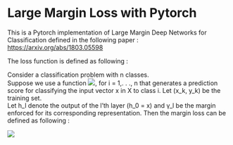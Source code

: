 # Large Margin Loss with Pytorch
This is a Pytorch implementation of Large Margin Deep Networks for Classification defined in the following paper : https://arxiv.org/abs/1803.05598

The loss function is defined as following :

Consider a classification problem with n classes.  
Suppose we use a function <img src="https://render.githubusercontent.com/render/math?math=f_i: X \rightarrow R">, for i = 1,. . ., n that generates a prediction score for classifying the input vector x in X to class i.
Let (x_k, y_k) be the training set.  
Let h_l denote the output of the l’th layer (h_0 = x) and γ_l be the margin enforced for its corresponding representation. Then the margin loss can be defined as following :

<img src="https://render.githubusercontent.com/render/math?math=\hat{w} =  \argmin_w \sum_{l,k} A_{i \ne y_k} \max \left\{0, \gamma_l + \frac{f_i(x_k) - f_{y_k} (x_k)}{\| \bigtriangledown_{h_l}f_i(x_k) - \bigtriangledown_{h_l}f_{y_k}(x_k) \|_q} \right\}">
